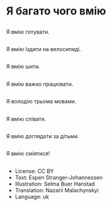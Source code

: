 # Я багато чого вмію

##
Я вмію готувати.

##
Я вмію їздити на велосипеді.

##
Я вмію шити.

##
Я вмію важко працювати.

##
Я володію трьома мовами.

##
Я вмію співати.

##
Я вмію доглядати за дітьми.

##
Я вмію сміятися!

##
* License: CC BY
* Text: Espen Stranger-Johannessen
* Illustration: Selma Buer Hanstad
* Translation: Nazarii Malachynskyi
* Language: uk
